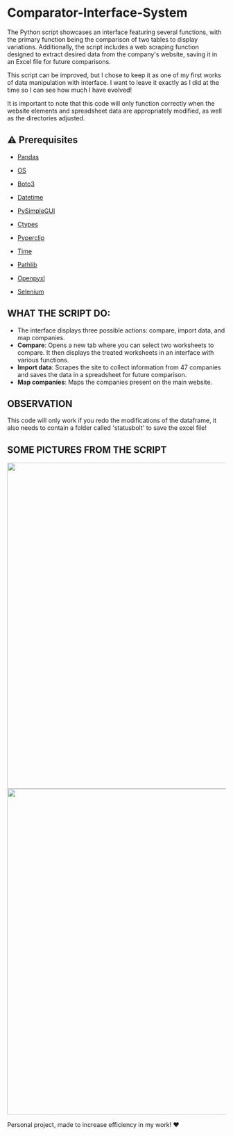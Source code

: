 # Comparator-Interface-System
The Python script showcases an interface featuring several functions, with the primary function being the comparison of two tables to display variations. Additionally, the script includes a web scraping function designed to extract desired data from the company's website, saving it in an Excel file for future comparisons. 

This script can be improved, but I chose to keep it as one of my first works of data manipulation with interface. I want to leave it exactly as I did at the time so I can see how much I have evolved!

It is important to note that this code will only function correctly when the website elements and spreadsheet data are appropriately modified, as well as the directories adjusted.

## :warning: Prerequisites

- [Pandas](https://pandas.pydata.org/docs/)

- [OS](https://docs.python.org/3/library/os.html)

- [Boto3](https://boto3.amazonaws.com/v1/documentation/api/latest/index.html)

- [Datetime](https://docs.python.org/3/library/datetime.html)
 
- [PySimpleGUI](https://www.pysimplegui.org/en/latest/)

- [Ctypes](https://docs.python.org/3/library/ctypes.html)

- [Pyperclip](https://pyperclip.readthedocs.io/en/latest/)

- [Time](https://docs.python.org/3/library/time.html)

- [Pathlib](https://docs.python.org/3/library/pathlib.html)

- [Openpyxl](https://openpyxl.readthedocs.io/en/stable/)

- [Selenium](https://www.selenium.dev/documentation/)


## WHAT THE SCRIPT DO:
- The interface displays three possible actions: compare, import data, and map companies.
- **Compare**: Opens a new tab where you can select two worksheets to compare. It then displays the treated worksheets in an interface with various functions.
- **Import data**: Scrapes the site to collect information from 47 companies and saves the data in a spreadsheet for future comparison.
- **Map companies**: Maps the companies present on the main website.

## OBSERVATION

This code will only work if you redo the modifications of the dataframe, it also needs to contain a folder called 'statusbolt' to save the excel file! 

## SOME PICTURES FROM THE SCRIPT

<p align="center">
    <img src="https://github.com/iagoapiai/Comparator-Interface-System/assets/116030785/a6f02e09-a378-4027-8225-340e59e5a497" width="600" height="750">
    <img src="https://github.com/iagoapiai/Comparator-Interface-System/assets/116030785/d61e7eb0-07ef-465e-872b-9de971dffec4" width="600" height="750">
</p>

Personal project, made to increase efficiency in my work! ❤️



